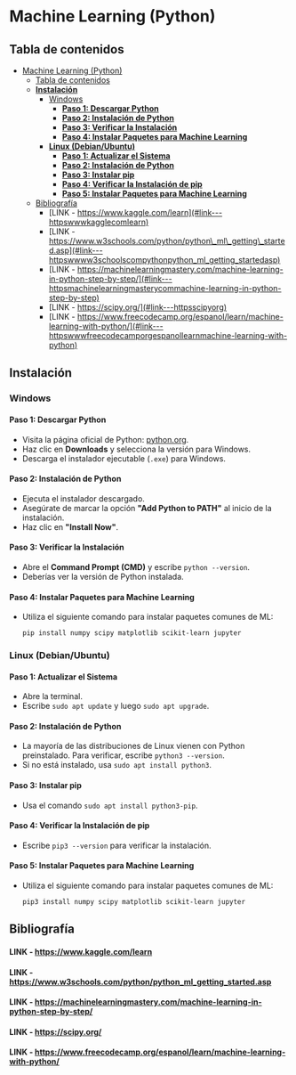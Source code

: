 # Machine Learning (Python)
## Tabla de contenidos
- [Machine Learning (Python)](#machine-learning-python)
  - [Tabla de contenidos](#tabla-de-contenidos)
  - [**Instalación**](#instalación)
    - [Windows](#windows)
      - [**Paso 1: Descargar Python**](#paso-1-descargar-python)
      - [**Paso 2: Instalación de Python**](#paso-2-instalación-de-python)
      - [**Paso 3: Verificar la Instalación**](#paso-3-verificar-la-instalación)
      - [**Paso 4: Instalar Paquetes para Machine Learning**](#paso-4-instalar-paquetes-para-machine-learning)
    - [**Linux (Debian/Ubuntu)**](#linux-debianubuntu)
      - [**Paso 1: Actualizar el Sistema**](#paso-1-actualizar-el-sistema)
      - [**Paso 2: Instalación de Python**](#paso-2-instalación-de-python-1)
      - [**Paso 3: Instalar pip**](#paso-3-instalar-pip)
      - [**Paso 4: Verificar la Instalación de pip**](#paso-4-verificar-la-instalación-de-pip)
      - [**Paso 5: Instalar Paquetes para Machine Learning**](#paso-5-instalar-paquetes-para-machine-learning)
  - [Bibliografía](#bibliografía)
      - [LINK - https://www.kaggle.com/learn](#link---httpswwwkagglecomlearn)
      - [LINK - https://www.w3schools.com/python/python\_ml\_getting\_started.asp](#link---httpswwww3schoolscompythonpython_ml_getting_startedasp)
      - [LINK - https://machinelearningmastery.com/machine-learning-in-python-step-by-step/](#link---httpsmachinelearningmasterycommachine-learning-in-python-step-by-step)
      - [LINK - https://scipy.org/](#link---httpsscipyorg)
      - [LINK - https://www.freecodecamp.org/espanol/learn/machine-learning-with-python/](#link---httpswwwfreecodecamporgespanollearnmachine-learning-with-python)
## **Instalación**
### Windows

#### **Paso 1: Descargar Python**

- Visita la página oficial de Python: [python.org](https://www.python.org/).
- Haz clic en **Downloads** y selecciona la versión para Windows.
- Descarga el instalador ejecutable (`.exe`) para Windows.

#### **Paso 2: Instalación de Python**

- Ejecuta el instalador descargado.
- Asegúrate de marcar la opción **"Add Python to PATH"** al inicio de la instalación.
- Haz clic en **"Install Now"**.

#### **Paso 3: Verificar la Instalación**

- Abre el **Command Prompt (CMD)** y escribe `python --version`.
- Deberías ver la versión de Python instalada.

#### **Paso 4: Instalar Paquetes para Machine Learning**

- Utiliza el siguiente comando para instalar paquetes comunes de ML:
  ```
  pip install numpy scipy matplotlib scikit-learn jupyter
  ```

### **Linux (Debian/Ubuntu)**

#### **Paso 1: Actualizar el Sistema**

- Abre la terminal.
- Escribe `sudo apt update` y luego `sudo apt upgrade`.

#### **Paso 2: Instalación de Python**

- La mayoría de las distribuciones de Linux vienen con Python preinstalado. Para verificar, escribe `python3 --version`.
- Si no está instalado, usa `sudo apt install python3`.

#### **Paso 3: Instalar pip**

- Usa el comando `sudo apt install python3-pip`.

#### **Paso 4: Verificar la Instalación de pip**

- Escribe `pip3 --version` para verificar la instalación.

#### **Paso 5: Instalar Paquetes para Machine Learning**

- Utiliza el siguiente comando para instalar paquetes comunes de ML:
  ```
  pip3 install numpy scipy matplotlib scikit-learn jupyter
  ```

## Bibliografía
#### LINK - https://www.kaggle.com/learn
#### LINK - https://www.w3schools.com/python/python_ml_getting_started.asp
#### LINK - https://machinelearningmastery.com/machine-learning-in-python-step-by-step/
#### LINK - https://scipy.org/
#### LINK - https://www.freecodecamp.org/espanol/learn/machine-learning-with-python/